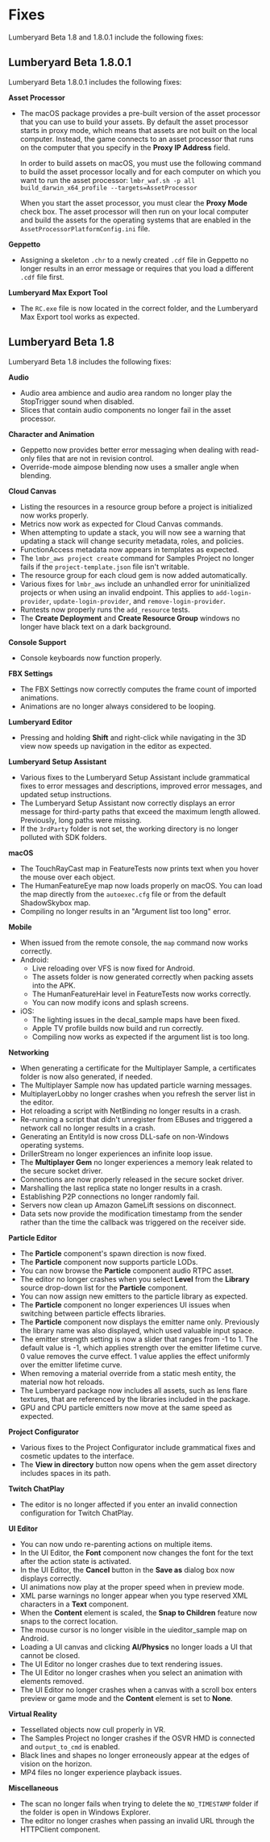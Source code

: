 # Fixes<a name="lumberyard-v1.8-fixes"></a>

Lumberyard Beta 1\.8 and 1\.8\.0\.1 include the following fixes:

## Lumberyard Beta 1\.8\.0\.1<a name="lumberyard-v1.8.0.1-fixes"></a>

Lumberyard Beta 1\.8\.0\.1 includes the following fixes:

**Asset Processor**
+ The macOS package provides a pre\-built version of the asset processor that you can use to build your assets\. By default the asset processor starts in proxy mode, which means that assets are not built on the local computer\. Instead, the game connects to an asset processor that runs on the computer that you specify in the **Proxy IP Address** field\. 

  In order to build assets on macOS, you must use the following command to build the asset processor locally and for each computer on which you want to run the asset processor: `lmbr_waf.sh -p all build_darwin_x64_profile --targets=AssetProcessor`

  When you start the asset processor, you must clear the **Proxy Mode** check box\. The asset processor will then run on your local computer and build the assets for the operating systems that are enabled in the `AssetProcessorPlatformConfig.ini` file\.

**Geppetto**
+ Assigning a skeleton `.chr` to a newly created `.cdf` file in Geppetto no longer results in an error message or requires that you load a different `.cdf` file first\.

**Lumberyard Max Export Tool**
+ The `RC.exe` file is now located in the correct folder, and the Lumberyard Max Export tool works as expected\.

## Lumberyard Beta 1\.8<a name="lumberyard-v1.8.0-fixes"></a>

Lumberyard Beta 1\.8 includes the following fixes:

**Audio**
+ Audio area ambience and audio area random no longer play the StopTrigger sound when disabled\.
+ Slices that contain audio components no longer fail in the asset processor\.

**Character and Animation**
+ Geppetto now provides better error messaging when dealing with read\-only files that are not in revision control\.
+ Override\-mode aimpose blending now uses a smaller angle when blending\.

**Cloud Canvas**
+ Listing the resources in a resource group before a project is initialized now works properly\.
+ Metrics now work as expected for Cloud Canvas commands\.
+ When attempting to update a stack, you will now see a warning that updating a stack will change security metadata, roles, and policies\.
+ FunctionAccess metadata now appears in templates as expected\.
+ The `lmbr_aws project create` command for Samples Project no longer fails if the `project-template.json` file isn't writable\.
+ The resource group for each cloud gem is now added automatically\.
+ Various fixes for `lmbr_aws` include an unhandled error for uninitialized projects or when using an invalid endpoint\. This applies to `add-login-provider`, `update-login-provider`, and `remove-login-provider`\.
+ Runtests now properly runs the `add_resource` tests\.
+ The **Create Deployment** and **Create Resource Group** windows no longer have black text on a dark background\.

**Console Support**
+ Console keyboards now function properly\.

**FBX Settings**
+ The FBX Settings now correctly computes the frame count of imported animations\.
+ Animations are no longer always considered to be looping\.

**Lumberyard Editor**
+ Pressing and holding **Shift** and right\-click while navigating in the 3D view now speeds up navigation in the editor as expected\.

**Lumberyard Setup Assistant**
+ Various fixes to the Lumberyard Setup Assistant include grammatical fixes to error messages and descriptions, improved error messages, and updated setup instructions\.
+ The Lumberyard Setup Assistant now correctly displays an error message for third\-party paths that exceed the maximum length allowed\. Previously, long paths were missing\.
+ If the `3rdParty` folder is not set, the working directory is no longer polluted with SDK folders\.

**macOS**
+ The TouchRayCast map in FeatureTests now prints text when you hover the mouse over each object\.
+ The HumanFeatureEye map now loads properly on macOS\. You can load the map directly from the `autoexec.cfg` file or from the default ShadowSkybox map\.
+ Compiling no longer results in an "Argument list too long" error\.

**Mobile**
+ When issued from the remote console, the `map` command now works correctly\.
+ Android:
  + Live reloading over VFS is now fixed for Android\.
  + The assets folder is now generated correctly when packing assets into the APK\.
  + The HumanFeatureHair level in FeatureTests now works correctly\.
  + You can now modify icons and splash screens\.
+ iOS:
  + The lighting issues in the decal\_sample maps have been fixed\.
  + Apple TV profile builds now build and run correctly\.
  + Compiling now works as expected if the argument list is too long\.

**Networking**
+ When generating a certificate for the Multiplayer Sample, a certificates folder is now also generated, if needed\.
+ The Multiplayer Sample now has updated particle warning messages\.
+ MultiplayerLobby no longer crashes when you refresh the server list in the editor\.
+ Hot reloading a script with NetBinding no longer results in a crash\.
+ Re\-running a script that didn't unregister from EBuses and triggered a network call no longer results in a crash\.
+ Generating an EntityId is now cross DLL\-safe on non\-Windows operating systems\.
+ DrillerStream no longer experiences an infinite loop issue\.
+ The **Multiplayer Gem** no longer experiences a memory leak related to the secure socket driver\.
+ Connections are now properly released in the secure socket driver\.
+ Marshalling the last replica state no longer results in a crash\.
+ Establishing P2P connections no longer randomly fail\.
+ Servers now clean up Amazon GameLift sessions on disconnect\.
+ Data sets now provide the modification timestamp from the sender rather than the time the callback was triggered on the receiver side\.

**Particle Editor**
+ The **Particle** component's spawn direction is now fixed\.
+ The **Particle** component now supports particle LODs\.
+ You can now browse the **Particle** component audio RTPC asset\.
+ The editor no longer crashes when you select **Level** from the **Library** source drop\-down list for the **Particle** component\.
+ You can now assign new emitters to the particle library as expected\.
+ The **Particle** component no longer experiences UI issues when switching between particle effects libraries\.
+ The **Particle** component now displays the emitter name only\. Previously the library name was also displayed, which used valuable input space\.
+ The emitter strength setting is now a slider that ranges from \-1 to 1\. The default value is \-1, which applies strength over the emitter lifetime curve\. 0 value removes the curve effect\. 1 value applies the effect uniformly over the emitter lifetime curve\.
+ When removing a material override from a static mesh entity, the material now hot reloads\.
+ The Lumberyard package now includes all assets, such as lens flare textures, that are referenced by the libraries included in the package\.
+ GPU and CPU particle emitters now move at the same speed as expected\.

**Project Configurator**
+ Various fixes to the Project Configurator include grammatical fixes and cosmetic updates to the interface\.
+ The **View in directory** button now opens when the gem asset directory includes spaces in its path\.

**Twitch ChatPlay**
+ The editor is no longer affected if you enter an invalid connection configuration for Twitch ChatPlay\.

**UI Editor**
+ You can now undo re\-parenting actions on multiple items\.
+ In the UI Editor, the **Font** component now changes the font for the text after the action state is activated\.
+ In the UI Editor, the **Cancel** button in the **Save as** dialog box now displays correctly\.
+ UI animations now play at the proper speed when in preview mode\.
+ XML parse warnings no longer appear when you type reserved XML characters in a **Text** component\.
+ When the **Content** element is scaled, the **Snap to Children** feature now snaps to the correct location\.
+ The mouse cursor is no longer visible in the uieditor\_sample map on Android\.
+ Loading a UI canvas and clicking **AI/Physics** no longer loads a UI that cannot be closed\.
+ The UI Editor no longer crashes due to text rendering issues\.
+ The UI Editor no longer crashes when you select an animation with elements removed\.
+ The UI Editor no longer crashes when a canvas with a scroll box enters preview or game mode and the **Content** element is set to **None**\.

**Virtual Reality**
+ Tessellated objects now cull properly in VR\.
+ The Samples Project no longer crashes if the OSVR HMD is connected and `output_to_cmd` is enabled\.
+ Black lines and shapes no longer erroneously appear at the edges of vision on the horizon\.
+ MP4 files no longer experience playback issues\.

**Miscellaneous**
+ The scan no longer fails when trying to delete the `NO_TIMESTAMP` folder if the folder is open in Windows Explorer\.
+ The editor no longer crashes when passing an invalid URL through the HTTPClient component\.